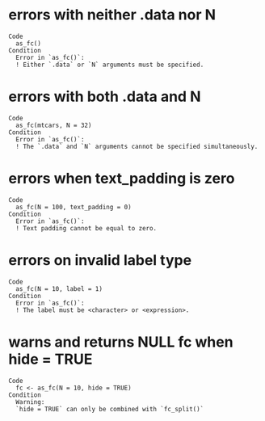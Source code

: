 # errors with neither .data nor N

    Code
      as_fc()
    Condition
      Error in `as_fc()`:
      ! Either `.data` or `N` arguments must be specified.

# errors with both .data and N

    Code
      as_fc(mtcars, N = 32)
    Condition
      Error in `as_fc()`:
      ! The `.data` and `N` arguments cannot be specified simultaneously.

# errors when text_padding is zero

    Code
      as_fc(N = 100, text_padding = 0)
    Condition
      Error in `as_fc()`:
      ! Text padding cannot be equal to zero.

# errors on invalid label type

    Code
      as_fc(N = 10, label = 1)
    Condition
      Error in `as_fc()`:
      ! The label must be <character> or <expression>.

# warns and returns NULL fc when hide = TRUE

    Code
      fc <- as_fc(N = 10, hide = TRUE)
    Condition
      Warning:
      `hide = TRUE` can only be combined with `fc_split()`


